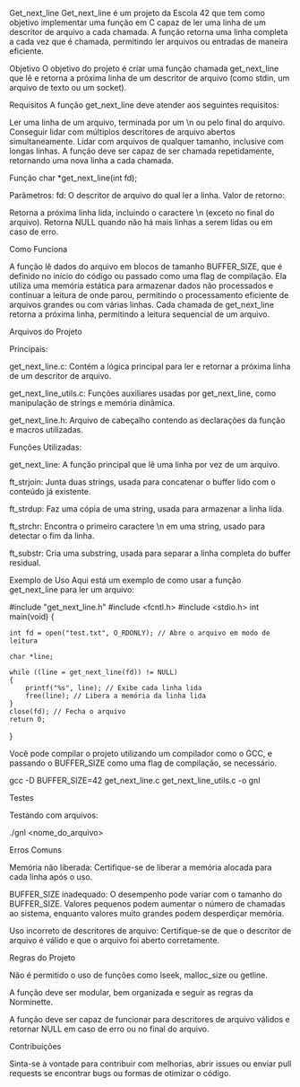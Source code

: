 Get_next_line
Get_next_line é um projeto da Escola 42 que tem como objetivo implementar uma função em C capaz de ler uma linha de um descritor de arquivo a cada chamada. A função retorna uma linha completa a cada vez que é chamada, permitindo ler arquivos ou entradas de maneira eficiente.

Objetivo
O objetivo do projeto é criar uma função chamada get_next_line que lê e retorna a próxima linha de um descritor de arquivo (como stdin, um arquivo de texto ou um socket).

Requisitos
A função get_next_line deve atender aos seguintes requisitos:

Ler uma linha de um arquivo, terminada por um \n ou pelo final do arquivo.
Conseguir lidar com múltiplos descritores de arquivo abertos simultaneamente.
Lidar com arquivos de qualquer tamanho, inclusive com longas linhas.
A função deve ser capaz de ser chamada repetidamente, retornando uma nova linha a cada chamada.

Função
char *get_next_line(int fd);

Parâmetros:
fd: O descritor de arquivo do qual ler a linha.
Valor de retorno:

Retorna a próxima linha lida, incluindo o caractere \n (exceto no final do arquivo).
Retorna NULL quando não há mais linhas a serem lidas ou em caso de erro.

Como Funciona

A função lê dados do arquivo em blocos de tamanho BUFFER_SIZE, que é definido no início do código ou passado como uma flag de compilação.
Ela utiliza uma memória estática para armazenar dados não processados e continuar a leitura de onde parou, permitindo o processamento eficiente de arquivos grandes ou com várias linhas.
Cada chamada de get_next_line retorna a próxima linha, permitindo a leitura sequencial de um arquivo.

Arquivos do Projeto

Principais:

get_next_line.c: Contém a lógica principal para ler e retornar a próxima linha de um descritor de arquivo.

get_next_line_utils.c: Funções auxiliares usadas por get_next_line, como manipulação de strings e memória dinâmica.

get_next_line.h: Arquivo de cabeçalho contendo as declarações da função e macros utilizadas.

Funções Utilizadas:

get_next_line: A função principal que lê uma linha por vez de um arquivo.

ft_strjoin: Junta duas strings, usada para concatenar o buffer lido com o conteúdo já existente.

ft_strdup: Faz uma cópia de uma string, usada para armazenar a linha lida.

ft_strchr: Encontra o primeiro caractere \n em uma string, usado para detectar o fim da linha.

ft_substr: Cria uma substring, usada para separar a linha completa do buffer residual.

Exemplo de Uso
Aqui está um exemplo de como usar a função get_next_line para ler um arquivo:

#include "get_next_line.h"
#include <fcntl.h>
#include <stdio.h>
int main(void)
{
    
    int fd = open("test.txt", O_RDONLY); // Abre o arquivo em modo de leitura
    
    char *line;

    while ((line = get_next_line(fd)) != NULL)
    {
        printf("%s", line); // Exibe cada linha lida
        free(line); // Libera a memória da linha lida
    }
    close(fd); // Fecha o arquivo
    return 0;
}

Você pode compilar o projeto utilizando um compilador como o GCC, e passando o BUFFER_SIZE como uma flag de compilação, se necessário.

gcc -D BUFFER_SIZE=42 get_next_line.c get_next_line_utils.c -o gnl

Testes

Testando com arquivos:

./gnl <nome_do_arquivo>


Erros Comuns

Memória não liberada: Certifique-se de liberar a memória alocada para cada linha após o uso.

BUFFER_SIZE inadequado: O desempenho pode variar com o tamanho do BUFFER_SIZE. Valores pequenos podem aumentar o número de chamadas ao sistema, enquanto valores muito grandes podem desperdiçar memória.

Uso incorreto de descritores de arquivo: Certifique-se de que o descritor de arquivo é válido e que o arquivo foi aberto corretamente.

Regras do Projeto

Não é permitido o uso de funções como lseek, malloc_size ou getline.

A função deve ser modular, bem organizada e seguir as regras da Norminette.

A função deve ser capaz de funcionar para descritores de arquivo válidos e retornar NULL em caso de erro ou no final do arquivo.

Contribuições

Sinta-se à vontade para contribuir com melhorias, abrir issues ou enviar pull requests se encontrar bugs ou formas de otimizar o código.

